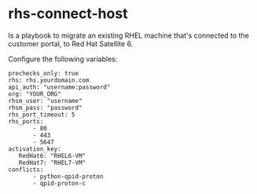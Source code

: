 # rhs-connect-host

Is a playbook to migrate an existing RHEL machine that's connected to the customer portal, to Red Hat Satellite 6.

Configure the following variables:
```
prechecks_only: true
rhs: rhs.yourdomain.com
api_auth: "username:password"
org: "YOUR_ORG"
rhsm_user: "username"
rhsm_pass: "password"
rhs_port_timeout: 5
rhs_ports:
       - 80
       - 443
       - 5647
activation_key:
   RedHat6: "RHEL6-VM"
   RedHat7: "RHEL7-VM"
conflicts:
       - python-qpid-proton
       - qpid-proton-c
```
